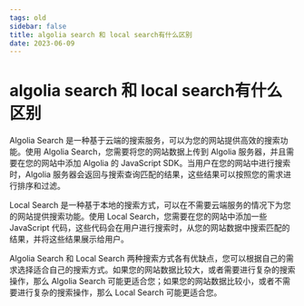 ```yaml
---
tags: old
sidebar: false
title: algolia search 和 local search有什么区别
date: 2023-06-09
---
```

# algolia search 和 local search有什么区别

Algolia Search 是一种基于云端的搜索服务，可以为您的网站提供高效的搜索功能。使用 Algolia Search，您需要将您的网站数据上传到 Algolia 服务器，并且需要在您的网站中添加 Algolia 的 JavaScript SDK。当用户在您的网站中进行搜索时，Algolia 服务器会返回与搜索查询匹配的结果，这些结果可以按照您的需求进行排序和过滤。

Local Search 是一种基于本地的搜索方式，可以在不需要云端服务的情况下为您的网站提供搜索功能。使用 Local Search，您需要在您的网站中添加一些 JavaScript 代码，这些代码会在用户进行搜索时，从您的网站数据中搜索匹配的结果，并将这些结果展示给用户。

Algolia Search 和 Local Search 两种搜索方式各有优缺点，您可以根据自己的需求选择适合自己的搜索方式。如果您的网站数据比较大，或者需要进行复杂的搜索操作，那么 Algolia Search 可能更适合您；如果您的网站数据比较小，或者不需要进行复杂的搜索操作，那么 Local Search 可能更适合您。